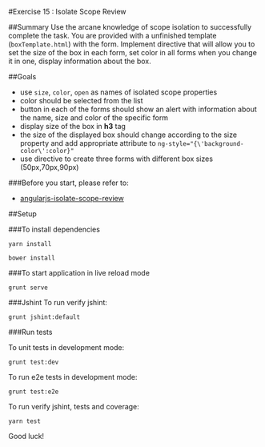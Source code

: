 #Exercise 15 : Isolate Scope Review

##Summary
Use the arcane knowledge of scope isolation to successfully complete the task. You are provided with a unfinished template (`boxTemplate.html`) 
with the form. Implement directive that will allow you to set the size of the box in each form, set color in all forms when you change it in one, 
display information about the box. 

##Goals
* use `size`, `color`, `open` as names of isolated scope properties 
* color should be selected from the list
* button in each of the forms should show an alert with information about the name, size and color of the specific form
* display size of the box in **h3** tag
* the size of the displayed box should change according to the size property and add appropriate attribute to `ng-style="{\'background-color\':color}"` 
* use directive to create three forms with different box sizes (50px,70px,90px)

###Before you start, please refer to:
* [angularjs-isolate-scope-review](https://egghead.io/lessons/angularjs-isolate-scope-review)

##Setup
 
###To install dependencies 

```
yarn install
```

```
bower install
```

###To start application in live reload mode

    grunt serve
    
###Jshint
To run verify jshint:
    
    grunt jshint:default

###Run tests

To unit tests in development mode:
    
    grunt test:dev
    
To run e2e tests in development mode:

    grunt test:e2e

To run verify jshint, tests and coverage:

    yarn test

Good luck!
